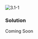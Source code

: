 ![3.1-1](https://github.com/cpp-rakesh/Algorithms/blob/master/Chapter_3_Growth_of_Functions/3.1_Asymptotic_Notation/Exercises/repo/3.1-1_problem.png)

### Solution
Coming Soon